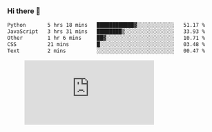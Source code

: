 ### Hi there 👋

<!--START_SECTION:waka-->

```txt
Python       5 hrs 18 mins   ████████████▓░░░░░░░░░░░░   51.17 %
JavaScript   3 hrs 31 mins   ████████▒░░░░░░░░░░░░░░░░   33.93 %
Other        1 hr 6 mins     ██▓░░░░░░░░░░░░░░░░░░░░░░   10.71 %
CSS          21 mins         █░░░░░░░░░░░░░░░░░░░░░░░░   03.48 %
Text         2 mins          ░░░░░░░░░░░░░░░░░░░░░░░░░   00.47 %
```

<!--END_SECTION:waka-->

<figure><embed src="https://wakatime.com/share/@018c1236-80d1-4209-b291-9f1e9534668f/bb944d0f-92e3-48f1-94a5-d3c1d0ffe8d4.svg"></embed></figure>

<!--
**kraibse/kraibse** is a ✨ _special_ ✨ repository because its `README.md` (this file) appears on your GitHub profile.

Here are some ideas to get you started:

- 🔭 I’m currently working on ...
- 🌱 I’m currently learning ...
- 👯 I’m looking to collaborate on ...
- 🤔 I’m looking for help with ...
- 💬 Ask me about ...
- 📫 How to reach me: ...
- 😄 Pronouns: ...
- ⚡ Fun fact: ...
-->
